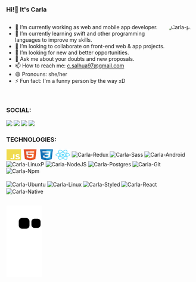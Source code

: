 ### Hi!👋  It's Carla
##
<div>
<img align="right" alt="Carla-pic" height="250" style="border-radius:50px;" src="https://c.neh.tw/thumb/f/720/comvecteezy227854.jpg">
</div>

- 🔭 I’m currently working as web and mobile app developer.
- 🌱 I’m currently learning swift and other programming languages to improve my skills.
- 👯 I’m looking to collaborate on front-end web & app projects. 
- 🤔 I’m looking for new and better opportunities.
- 💬 Ask me about your doubts and new proposals.
- 📫 How to reach me: c.salhua97@gmail.com
- 😄 Pronouns: she/her
- ⚡ Fun fact:  I'm a funny person by the way xD
</br>

  ### SOCIAL:
  
<div> 
 	<a href="https://mercadito-pf.herokuapp.com/" target="_blank"><img src="https://img.shields.io/badge/Heroku-430098?style=for-the-badge&logo=heroku&logoColor=white" target="_blank"></a>
 <a href="https://www.github.com/CarlaSalHua" target="_blank"><img src="https://img.shields.io/badge/GitHub-100000?style=for-the-badge&logo=github&logoColor=white" target="_blank"></a> 
  <a href = "mailto:c.salhua97@gmail.com"><img src="https://img.shields.io/badge/-Gmail-%23333?style=for-the-badge&logo=gmail&logoColor=white" target="_blank"></a>
  <a href="https://www.linkedin.com/in/carla-salazar-27j" target="_blank"><img src="https://img.shields.io/badge/-LinkedIn-%230077B5?style=for-the-badge&logo=linkedin&logoColor=white" target="_blank"></a>  
</div>



  ### TECHNOLOGIES:
<div style="display: inline_block">
  <img align="center" alt="Carla-Js" height="30" width="40" src="https://raw.githubusercontent.com/devicons/devicon/master/icons/javascript/javascript-plain.svg">
   <img align="center" alt="Carla-HTML" height="30" width="40" src="https://raw.githubusercontent.com/devicons/devicon/master/icons/html5/html5-original.svg">
  <img align="center" alt="Carla-CSS" height="30" width="40" src="https://raw.githubusercontent.com/devicons/devicon/master/icons/css3/css3-original.svg">
  <img align="center" alt="Carla-React" height="30" width="40" src="https://raw.githubusercontent.com/devicons/devicon/master/icons/react/react-original.svg">
  <img  align="center" alt="Carla-Redux" height="30" width="40" src="https://cdn.jsdelivr.net/gh/devicons/devicon/icons/redux/redux-original.svg" />
  <img align="center" alt="Carla-Sass" height="30" width="40" src="https://cdn.jsdelivr.net/gh/devicons/devicon/icons/sass/sass-original.svg">
  <img align="center" alt="Carla-Android" height="30" width="40" src="https://cdn.jsdelivr.net/gh/devicons/devicon/icons/android/android-plain-wordmark.svg">
  <img align="center" alt="Carla-LinuxP" height="30" width="40" src="https://cdn.jsdelivr.net/gh/devicons/devicon/icons/linux/linux-original.svg" />
  <img align="center" alt="Carla-NodeJS" height="30" width="40" src="https://cdn.jsdelivr.net/gh/devicons/devicon/icons/nodejs/nodejs-original.svg" />
  <img align="center" alt="Carla-Postgres" height="30" width="40" src="https://cdn.jsdelivr.net/gh/devicons/devicon/icons/postgresql/postgresql-original-wordmark.svg" />
  <img align="center" alt="Carla-Git" height="30" width="40" src="https://cdn.jsdelivr.net/gh/devicons/devicon/icons/git/git-original-wordmark.svg" />
  <img align="center" alt="Carla-Npm" height="30" width="40" src="https://cdn.jsdelivr.net/gh/devicons/devicon/icons/npm/npm-original-wordmark.svg" />
</div>
  <br>
  
  <div style="display: inline_block">
    <img align="center" alt="Carla-Ubuntu" height="30" src="https://img.shields.io/badge/Ubuntu-E95420?style=for-the-badge&logo=ubuntu&logoColor=white">
    <img align="center" alt="Carla-Linux" height="30"  src="https://img.shields.io/badge/Linux-FCC624?style=for-the-badge&logo=linux&logoColor=black">
    <img align="center" alt="Carla-Styled" height="30" src="https://img.shields.io/badge/styled--components-DB7093?style=for-the-badge&logo=styled-components&logoColor=white">
    <img align="center" alt="Carla-React" height="30" src="https://img.shields.io/badge/React-20232A?style=for-the-badge&logo=react&logoColor=61DAFB">
    <img align="center" alt="Carla-Native" height="30" src="https://img.shields.io/badge/React_Native-20232A?style=for-the-badge&logo=react&logoColor=61DAFB">        
  </div>
  
  ##
  
  ![Snake animation](https://github.com/rafaballerini/rafaballerini/blob/output/github-contribution-grid-snake.svg)
  

